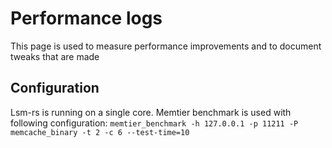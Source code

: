 # Performance logs

This page is used to measure performance improvements and to document tweaks that are made


## Configuration

Lsm-rs is running on a single core.
Memtier benchmark is used with following configuration:
`memtier_benchmark -h 127.0.0.1 -p 11211 -P memcache_binary -t 2 -c 6 --test-time=10`







